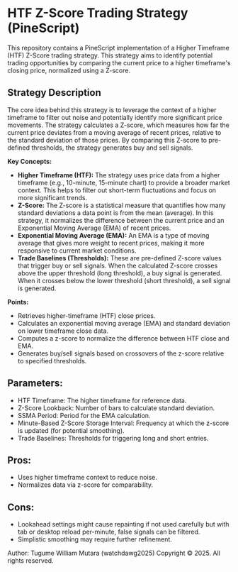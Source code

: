 # HTF Z-Score Trading Strategy (PineScript)

This repository contains a PineScript implementation of a Higher Timeframe (HTF) Z-Score trading strategy.  This strategy aims to identify potential trading opportunities by comparing the current price to a higher timeframe's closing price, normalized using a Z-score.

## Strategy Description

The core idea behind this strategy is to leverage the context of a higher timeframe to filter out noise and potentially identify more significant price movements. The strategy calculates a Z-score, which measures how far the current price deviates from a moving average of recent prices, relative to the standard deviation of those prices.  By comparing this Z-score to pre-defined thresholds, the strategy generates buy and sell signals.

**Key Concepts:**

* **Higher Timeframe (HTF):** The strategy uses price data from a higher timeframe (e.g., 10-minute, 15-minute chart) to provide a broader market context. This helps to filter out short-term fluctuations and focus on more significant trends.
* **Z-Score:** The Z-score is a statistical measure that quantifies how many standard deviations a data point is from the mean (average).  In this strategy, it normalizes the difference between the current price and an Exponential Moving Average (EMA) of recent prices.
* **Exponential Moving Average (EMA):** An EMA is a type of moving average that gives more weight to recent prices, making it more responsive to current market conditions.
* **Trade Baselines (Thresholds):** These are pre-defined Z-score values that trigger buy or sell signals.  When the calculated Z-score crosses above the upper threshold (long threshold), a buy signal is generated. When it crosses below the lower threshold (short threshold), a sell signal is generated.

**Points:**
- Retrieves higher-timeframe (HTF) close prices.
- Calculates an exponential moving average (EMA) and standard deviation on lower timeframe close data.
- Computes a z-score to normalize the difference between HTF close and EMA.
- Generates buy/sell signals based on crossovers of the z-score relative to specified thresholds.

## Parameters:
- HTF Timeframe: The higher timeframe for reference data.
- Z-Score Lookback: Number of bars to calculate standard deviation.
- SSMA Period: Period for the EMA calculation.
- Minute-Based Z-Score Storage Interval: Frequency at which the z-score is updated (for potential smoothing).
- Trade Baselines: Thresholds for triggering long and short entries.

## Pros:
- Uses higher timeframe context to reduce noise.
- Normalizes data via z-score for comparability.

## Cons:
- Lookahead settings might cause repainting if not used carefully but with tab or desktop reload per-minute, false signals can be filtered.
- Simplistic smoothing may require further refinement.

Author: Tugume William Mutara (watchdawg2025)
Copyright © 2025. All rights reserved.

